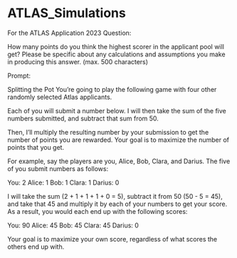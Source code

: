 # ATLAS_Simulations
For the ATLAS Application 2023 Question:

How many points do you think the highest scorer in the applicant pool will get? Please be specific about any calculations and assumptions you make in producing this answer. (max. 500 characters)

Prompt:

Splitting the Pot
You’re going to play the following game with four other randomly selected Atlas applicants.

Each of you will submit a number below. I will then take the sum of the five numbers submitted, and subtract that sum from 50. 

Then, I’ll multiply the resulting number by your submission to get the number of points you are rewarded. Your goal is to maximize the number of points that you get.

For example, say the players are you, Alice, Bob, Clara, and Darius. The five of you submit numbers as follows:

You: 2
Alice: 1
Bob: 1
Clara: 1
Darius: 0

I will take the sum (2 + 1 + 1 + 1 + 0 = 5), subtract it from 50 (50 - 5 = 45), and take that 45 and multiply it by each of your numbers to get your score. As a result, you would each end up with the following scores:

You: 90
Alice: 45
Bob: 45
Clara: 45
Darius: 0

Your goal is to maximize your own score, regardless of what scores the others end up with. 
